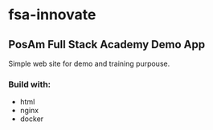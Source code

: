 # fsa-innovate

## PosAm Full Stack Academy Demo App

Simple web site for demo and training purpouse.

### Build with:
- html
- nginx
- docker
